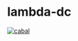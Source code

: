 # lambda-dc

[![cabal](https://github.com/i321takeji/lambda-dc/actions/workflows/ci.yml/badge.svg?branch=main)](https://github.com/i321takeji/lambda-dc/actions/workflows/ci.yml)

